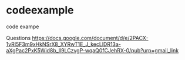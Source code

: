 # codeexample
code exampe 

Questions
https://docs.google.com/document/d/e/2PACX-1vRI5F3m9xHkNSrX8_XYRwT1E_J_kecLlDR13a-aXgPac2PxK5Wid8b_ll9LCzvgP-wqaQ0fCJehRX-0/pub?urp=gmail_link
